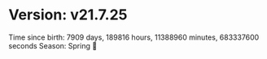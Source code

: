 # Version: v21.7.25
Time since birth: 7909 days, 189816 hours, 11388960 minutes, 683337600 seconds
Season: Spring 🌸
